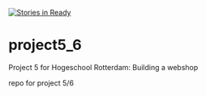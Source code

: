 [![Stories in Ready](https://badge.waffle.io/barld/project5_6.png?label=ready&title=Ready)](https://waffle.io/barld/project5_6)
# project5_6

Project 5 for Hogeschool Rotterdam: Building a webshop

repo for project 5/6
